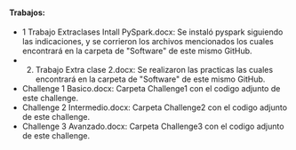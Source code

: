 #### Trabajos:  
- 1 Trabajo Extraclases Intall PySpark.docx: Se instaló pyspark siguiendo las indicaciones, y se corrieron los archivos mencionados los cuales encontrará en la carpeta de "Software" de este mismo GitHub.
- 2. Trabajo Extra clase 2.docx: Se realizaron las practicas las cuales encontrará en la carpeta de "Software" de este mismo GitHub.
- Challenge 1 Basico.docx: Carpeta Challenge1 con el codigo adjunto de este challenge.
- Challenge 2 Intermedio.docx: Carpeta Challenge2 con el codigo adjunto de este challenge.
- Challenge 3 Avanzado.docx: Carpeta Challenge3 con el codigo adjunto de este challenge.
